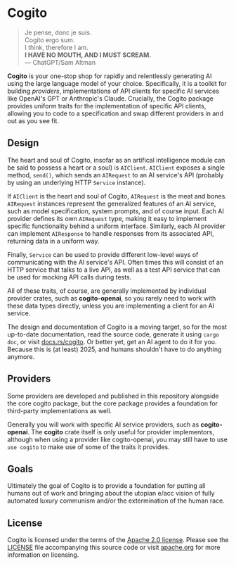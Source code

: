 # Cogito

> Je pense, donc je suis.  
> Cogito ergo sum.  
> I think, therefore I am.  
> **I HAVE NO MOUTH, AND I MUST SCREAM.**  
> — ChatGPT/Sam Altman

**Cogito** is your one-stop shop for rapidly and relentlessly generating AI
using the large language model of your choice. Specifically, it is a toolkit
for building _providers_, implementations of API clients for specific AI
services like OpenAI's GPT or Anthropic's Claude. Crucially, the Cogito
package provides uniform traits for the implementation of specific API
clients, allowing you to code to a specification and swap different
providers in and out as you see fit.

## Design

The heart and soul of Cogito, insofar as an artifical intelligence module
can be said to possess a heart or a soul) is `AIClient`. `AIClient` exposes
a single method, `send()`, which sends an `AIRequest` to an AI service's
API (probably by using an underlying HTTP `Service` instance).

If `AIClient` is the heart and soul of Cogito, `AIRequest` is the meat and
bones. `AIRequest` instances represent the generalized features of an AI
service, such as model specification, system prompts, and of course input.
Each AI provider defines its own `AIRequest` type, making it easy to
implement specific functionality behind a uniform interface. Similarly, each
AI provider can implement `AIResponse` to handle responses from its
associated API, returning data in a uniform way.

Finally, `Service` can be used to provide different low-level ways of
communicating with the AI service's API. Often times this will consist of an
HTTP service that talks to a live API, as well as a test API service that can
be used for mocking API calls during tests.

All of these traits, of course, are generally implemented by individual
provider crates, such as **cogito-openai**, so you rarely need to work with
these data types directly, unless you are implementing a client for an AI
service.

The design and documentation of Cogito is a moving target, so for the most
up-to-date documentation, read the source code, generate it using
`cargo doc`, or visit [docs.rs/cogito]. Or better yet, get an AI agent to do
it for you. Because this is (at least) 2025, and humans shouldn't have to do
anything anymore.

## Providers

Some providers are developed and published in this repository alongside the
core cogito package, but the core package provides a foundation for
third-party implementations as well.

Generally you will work with specific AI service providers, such as
**cogito-openai**. The **cogito** crate itself is only useful for
provider implementors, although when using a provider like cogito-openai,
you may still have to use `use cogito` to make use of some of the traits
it provides.

## Goals

Ultimately the goal of Cogito is to provide a foundation for putting all
humans out of work and bringing about the utopian e/acc vision of fully
automated luxury communism and/or the extermination of the human race.

## License

Cogito is licensed under the terms of the [Apache 2.0 license][LICENSE].
Please see the [LICENSE] file accompanying this source code or visit
[apache.org] for more information on licensing.

[apache.org]: https://www.apache.org/licenses/LICENSE-2.0
[LICENSE]: LICENSE
[docs.rs/cogito]: https://docs.rs/cogito
